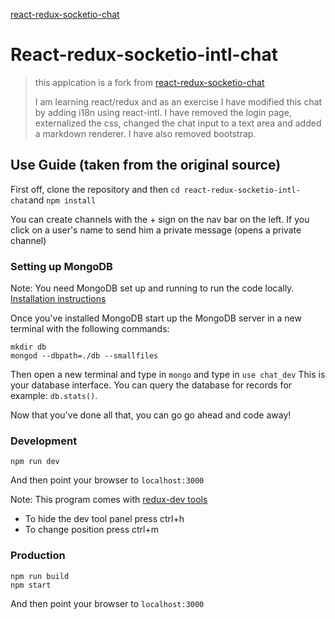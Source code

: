 [react-redux-socketio-chat](https://github.com/raineroviir/react-redux-socketio-chat)

# React-redux-socketio-intl-chat

> this applcation is a fork from [react-redux-socketio-chat](https://github.com/raineroviir/react-redux-socketio-chat)
>
> I am learning react/redux and as an exercise I have modified this chat by adding i18n using react-intl. 
> I have removed the login page, externalized the css, changed the chat input to a text area and added a markdown renderer.
> I have also removed bootstrap. 

## Use Guide (taken from the original source)

First off, clone the repository and then `cd react-redux-socketio-intl-chat`and `npm install`

You can create channels with the + sign on the nav bar on the left.
If you click on a user's name to send him a private message (opens a private channel)

### Setting up MongoDB

Note: You need MongoDB set up and running to run the code locally. [Installation instructions](https://docs.mongodb.org/manual/installation/)

Once you've installed MongoDB start up the MongoDB server in a new terminal with the following commands:

```
mkdir db
mongod --dbpath=./db --smallfiles
```

Then open a new terminal and type in `mongo` and type in `use chat_dev`
This is your database interface.  You can query the database for records for example: `db.stats()`.

Now that you've done all that, you can go go ahead and code away!

### Development

```
npm run dev
```
And then point your browser to `localhost:3000`

Note:
This program comes with [redux-dev tools](https://github.com/gaearon/redux-devtools)
* To hide the dev tool panel press ctrl+h
* To change position press ctrl+m

### Production

```
npm run build
npm start
```
And then point your browser to `localhost:3000`

